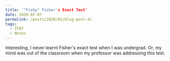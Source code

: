 ```yaml
---
title: '"Fishy" Fisher's Exact Test'
date: 2020-02-07
permalink: /posts/2020/02/blog-post-4/
tags:
  - STAT
  - Notes
---
```


Interesting, I never learnt Fisher's exact test when I was undergrad. Or, my mind was out of the classroom when my professor was addressing this test. 